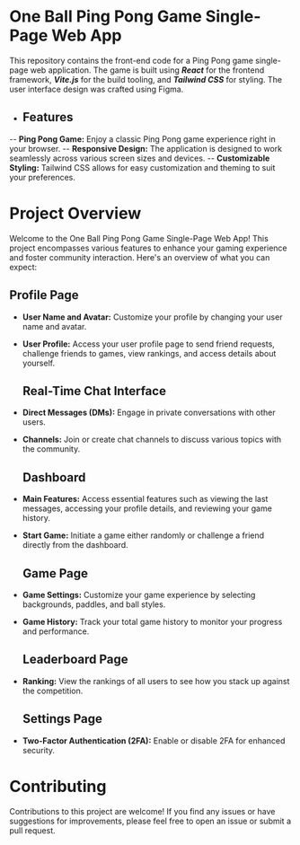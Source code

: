 # One Ball Ping Pong Game Single-Page Web App

This repository contains the front-end code for a Ping Pong game single-page web application. 
The game is built using ***React*** for the frontend framework, ***Vite.js*** for the build tooling, 
and ***Tailwind CSS*** for styling. 
The user interface design was crafted using Figma.

- ## Features
-- **Ping Pong Game:** Enjoy a classic Ping Pong game experience right in your browser.
-- **Responsive Design:** The application is designed to work seamlessly across various screen sizes and devices.
-- **Customizable Styling:** Tailwind CSS allows for easy customization and theming to suit your preferences.

# Project Overview

Welcome to the One Ball Ping Pong Game Single-Page Web App! This project encompasses various features to enhance your gaming experience and foster community interaction. Here's an overview of what you can expect:

  ## Profile Page

- **User Name and Avatar:** Customize your profile by changing your user name and avatar.
- **User Profile:** Access your user profile page to send friend requests, challenge friends to games, view rankings, and access details about yourself.

  ## Real-Time Chat Interface

- **Direct Messages (DMs):** Engage in private conversations with other users.
- **Channels:** Join or create chat channels to discuss various topics with the community.

  ## Dashboard

- **Main Features:** Access essential features such as viewing the last messages, accessing your profile details, and reviewing your game history.
- **Start Game:** Initiate a game either randomly or challenge a friend directly from the dashboard.

  ## Game Page

- **Game Settings:** Customize your game experience by selecting backgrounds, paddles, and ball styles.
- **Game History:** Track your total game history to monitor your progress and performance.

  ## Leaderboard Page

- **Ranking:** View the rankings of all users to see how you stack up against the competition.

  ## Settings Page
- **Two-Factor Authentication (2FA):** Enable or disable 2FA for enhanced security.


# Contributing
Contributions to this project are welcome! 
If you find any issues or have suggestions for improvements, 
please feel free to open an issue or submit a pull request.

